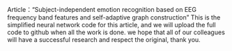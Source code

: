 Article：“Subject-independent emotion recognition based on EEG frequency band features and self-adaptive graph construction”
This is the simplified neural network code for this article, and we will upload the full code to github when all the work is done. 
we hope that all of our colleagues will have a successful research and respect the original, thank you.
